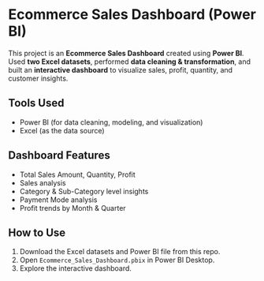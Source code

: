# Ecommerce Sales Dashboard (Power BI)

This project is an **Ecommerce Sales Dashboard** created using **Power BI**.  
 Used **two Excel datasets**, performed **data cleaning & transformation**, and built an **interactive dashboard** to visualize sales, profit, quantity, and customer insights.

## Tools Used
- Power BI (for data cleaning, modeling, and visualization)  
- Excel (as the data source)

## Dashboard Features
- Total Sales Amount, Quantity, Profit  
- Sales analysis   
- Category & Sub-Category level insights  
- Payment Mode analysis  
- Profit trends by Month & Quarter  
  

## How to Use
1. Download the Excel datasets and Power BI file from this repo.  
2. Open `Ecommerce_Sales_Dashboard.pbix` in Power BI Desktop.  
3. Explore the interactive dashboard.  

